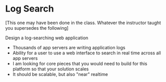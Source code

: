 # Log Search

[This one may have been done in the class. Whatever the instructor taught you supersedes the following]

Design a log-searching web application

- Thousands of app servers are writing application logs
- Ability for a user to use a web interface to search in real time across all app servers
- I am looking for core pieces that you would need to build for this platform so that your solution scales
- It should be scalable, but also "near" realtime